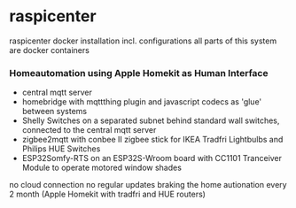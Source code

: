 # raspicenter
raspicenter docker installation incl. configurations
all parts of this system are docker containers

### Homeautomation using Apple Homekit as Human Interface
- central mqtt server
- homebridge with mqttthing plugin and javascript codecs as 'glue' between systems
- Shelly Switches on a separated subnet behind standard wall switches, connected to the central mqtt server
- zigbee2mqtt with conbee II zigbee stick for IKEA Tradfri Lightbulbs and Philips HUE Switches
- ESP32Somfy-RTS on an ESP32S-Wroom board with CC1101 Tranceiver Module to operate motored window shades

no cloud connection
no regular updates braking the home autionation every 2 month (Apple Homekit with tradfri and HUE routers)
